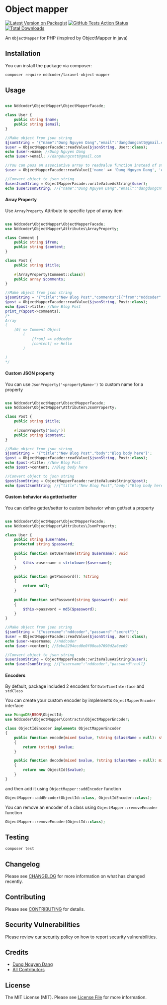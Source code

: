 # Object mapper

[![Latest Version on Packagist](https://img.shields.io/packagist/v/nddcoder/laravel-object-mapper.svg?style=flat-square)](https://packagist.org/packages/nddcoder/laravel-object-mapper)
[![GitHub Tests Action Status](https://img.shields.io/github/workflow/status/dangdungcntt/laravel-object-mapper/run-tests?label=tests)](https://github.com/nddcoder/laravel-object-mapper/actions?query=workflow%3Arun-tests+branch%3Amaster)
[![Total Downloads](https://img.shields.io/packagist/dt/nddcoder/laravel-object-mapper.svg?style=flat-square)](https://packagist.org/packages/nddcoder/laravel-object-mapper)

An `ObjectMapper` for PHP (inspired by ObjectMapper in java)

## Installation

You can install the package via composer:

```bash
composer require nddcoder/laravel-object-mapper
```

## Usage

``` php

use Nddcoder\ObjectMapper\ObjectMapperFacade;

class User {
    public string $name;
    public string $email;
}

//Make object from json string
$jsonString = '{"name":"Dung Nguyen Dang","email":"dangdungcntt@gmail.com"}';
$user = ObjectMapperFacade::readValue($jsonString, User::class);
echo $user->name; //Dung Nguyen Dang
echo $user->email; //dangdungcntt@gmail.com

//You can pass an associative array to readValue function instead of string
$user = ObjectMapperFacade::readValue(['name' => 'Dung Nguyen Dang', 'email' => 'dangdungcntt@gmail.com'], User::class);

//Convert object to json string
$userJsonString = ObjectMapperFacade::writeValueAsString($user);
echo $userJsonString; //{"name":"Dung Nguyen Dang","email":"dangdungcntt@gmail.com"}
```

#### Array Property

Use `ArrayProperty` Attribute to specific type of array item

``` php

use Nddcoder\ObjectMapper\ObjectMapperFacade;
use Nddcoder\ObjectMapper\Attributes\ArrayProperty;

class Comment {
    public string $from;
    public string $content;
}

class Post {
    public string $title;
    
    #[ArrayProperty(Comment::class)]
    public array $comments;
}

//Make object from json string
$jsonString = '{"title":"New Blog Post","comments":[{"from":"nddcoder","content":"Hello"}]}';
$post = ObjectMapperFacade::readValue($jsonString, Post::class);
echo $post->title; //New Blog Post
print_r($post->comments);
/*
Array
(
    [0] => Comment Object
        (
            [from] => nddcoder
            [content] => Hello
        )

)
*/
```

#### Custom JSON property

You can use `JsonProperty('<propertyName>')` to custom name for a property
``` php

use Nddcoder\ObjectMapper\ObjectMapperFacade;
use Nddcoder\ObjectMapper\Attributes\JsonProperty;

class Post {
    public string $title;
    
    #[JsonProperty('body')]
    public string $content;
}

//Make object from json string
$jsonString = '{"title":"New Blog Post","body":"Blog body here"}';
$post = ObjectMapperFacade::readValue($jsonString, Post::class);
echo $post->title; //New Blog Post
echo $post->content; //Blog body here

//Convert object to json string
$postJsonString = ObjectMapperFacade::writeValueAsString($post);
echo $postJsonString; //{"title":"New Blog Post","body":"Blog body here"}
```

#### Custom behavior via getter/setter

You can define getter/setter to custom behavior when get/set a property
``` php

use Nddcoder\ObjectMapper\ObjectMapperFacade;
use Nddcoder\ObjectMapper\Attributes\JsonProperty;

class User {
    public string $username;
    protected string $password;
    
    public function setUsername(string $username): void
    {
        $this->username = strtolower($username);
    }
    
    public function getPassword(): ?string
    {
        return null;
    }
    
    public function setPassword(string $password): void
    {
        $this->password = md5($password);
    }
}

//Make object from json string
$jsonString = '{"username":"nddcoder","password":"secret"}';
$user = ObjectMapperFacade::readValue($jsonString, User::class);
echo $user->username; //nddcoder
echo $user->content; //5ebe2294ecd0e0f08eab7690d2a6ee69

//Convert object to json string
$userJsonString = ObjectMapperFacade::writeValueAsString($user);
echo $userJsonString; //{"username":"nddcoder","password":null}
```

#### Encoders

By default, package included 2 encoders for `DateTimeInterface` and `stdClass`

You can create your custom encoder by implements `ObjectMapperEncoder` interface

```php
use MongoDB\BSON\ObjectId;
use Nddcoder\ObjectMapper\Contracts\ObjectMapperEncoder;

class ObjectIdEncoder implements ObjectMapperEncoder
{
    public function encode(mixed $value, ?string $className = null): string
    {
        return (string) $value;
    }

    public function decode(mixed $value, ?string $className = null): mixed
    {
        return new ObjectId($value);
    }
}
```

and then add it using `ObjectMapper::addEncoder` function

```php
ObjectMapper::addEncoder(ObjectId::class, ObjectIdEncoder::class);
```

You can remove an encoder of a class using `ObjectMapper::removeEncoder` function 

```php
ObjectMapper::removeEncoder(ObjectId::class);
```

## Testing

``` bash
composer test
```

## Changelog

Please see [CHANGELOG](CHANGELOG.md) for more information on what has changed recently.

## Contributing

Please see [CONTRIBUTING](.github/CONTRIBUTING.md) for details.

## Security Vulnerabilities

Please review [our security policy](../../security/policy) on how to report security vulnerabilities.

## Credits

- [Dung Nguyen Dang](https://github.com/dangdungcntt)
- [All Contributors](../../contributors)

## License

The MIT License (MIT). Please see [License File](LICENSE.md) for more information.
